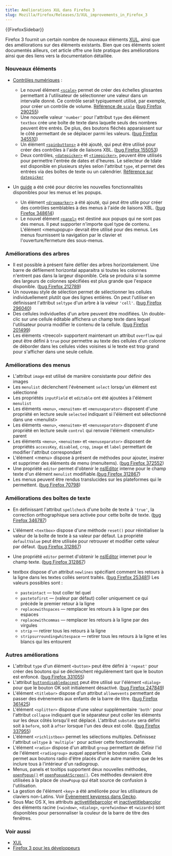 ```yaml
---
title: Améliorations XUL dans Firefox 3
slug: Mozilla/Firefox/Releases/3/XUL_improvements_in_Firefox_3
---
```


{{FirefoxSidebar}}

Firefox 3 fournit un certain nombre de nouveaux éléments [XUL](/fr/XUL), ainsi que des améliorations sur des éléments existants. Bien que ces éléments soient documentés ailleurs, cet article offre une liste pratique des améliorations ainsi que des liens vers la documentation détaillée.

### Nouveaux éléments

- [Contrôles numériques](/fr/Tutoriel_XUL/Les_contrôles_numériques)&nbsp;:

  - Le nouvel élément [`<scale>`](/fr/XUL/scale) permet de créer des échelles glissantes permettant à l'utilisateur de sélectionner une valeur dans un intervalle donné. Ce contrôle serait typiquement utilisé, par exemple, pour créer un contrôle de volume. [Référence de `scale`](/fr/XUL/scale) ([bug Firefox 290255](https://bugzil.la/290255))
  - Une nouvelle valeur `'number'` pour l'attribut `type` des élément `textbox` crée une boîte de texte dans laquelle seuls des nombres peuvent être entrés. De plus, des boutons fléchés apparaissent sur le côté permettant de se déplacer parmi les valeurs. ([bug Firefox 345510](https://bugzil.la/345510))
  - Un élément [`<spinbuttons>`](/fr/XUL/spinbuttons) a été ajouté, qui peut être utilisé pour créer des contrôles à l'aide de liaisons XBL. ([bug Firefox 155053](https://bugzil.la/155053))
  - Deux contrôles, [`<datepicker>`](/fr/XUL/datepicker) et [`<timepicker>`](/fr/XUL/timepicker), peuvent être utilisés pour permettre l'entrée de dates et d'heures. Le sélecteur de tdate est disponible en plusieurs styles selon l'attribut `type`, et permet des entrées via des boîtes de texte ou un calendrier. [Référence sur `datepicker`](/fr/XUL/datepicker)

- Un [guide](/fr/XUL/Guide_des_popups) a été créé pour décrire les nouvelles fonctionnalités disponibles pour les menus et les popups.

  - Un élément [`<dropmarker>`](/fr/XUL/dropmarker) a été ajouté, qui peut être utile pour créer des contrôles semblables à des menus à l'aide de liaisons XBL. ([bug Firefox 348614](https://bugzil.la/348614))
  - Le nouvel élément [`<panel>`](/fr/XUL/panel) est destiné aux popups qui ne sont pas des menus. Il peut supporter n'importe quel type de contenu. L'élément \<menupopup> devrait être utilisé pour des menus. Les menus fournissent la navigation par le clavier et l'ouverture/fermeture des sous-menus.

### Améliorations des arbres

- Il est possible à présent faire défiler des arbres horizontalement. Une barre de défilement horizontal apparaitra si toutes les colonnes n'entrent pas dans la largeur disponible. Cela se produira si la somme des largeurs de colonnes spécifiées est plus grande que l'espace disponible. ([bug Firefox 212789](https://bugzil.la/212789))
- Un nouveau style de sélection permet de sélectionner les cellules individuellement plutôt que des lignes entières. On peut l'utiliser en définissant l'attribut `seltype` d'un arbre à la valeur `'cell'`. ([bug Firefox 296040](https://bugzil.la/296040))
- Des cellules individuelles d'un arbre peuvent être modifiées. Un double-clic sur une cellule éditable affichera un champ texte dans lequel l'utilisateur pourra modifier le contenu de la cellule. ([bug Firefox 201499](https://bugzil.la/201499))
- Les éléments \<treecol> supportent maintenant un attribut `overflow` qui peut être défini à `true` pour permettre au texte des cellules d'un colonne de déborder dans les cellules vides voisines si le texte est trop grand pour s'afficher dans une seule cellule.

### Améliorations des menus

- L'attribut `image` est utilisé de manière consistante pour définir des images
- Les `menulist` déclenchent l'évènement `select` lorsqu'un élément est sélectionné
- Les propriétés `inputField` et `editable` ont été ajoutées à l'élément `menulist`
- Les éléments `<menu>`, `<menuitem>` et `<menuseparator>` disposent d'une propriété en lecture seule `selected` indiquant si l'élément est sélectionné dans une \<menulist>
- Les éléments `<menu>`, `<menuitem>` et `<menuseparator>` disposent d'une propriété en lecture seule `control` qui renvoie l'élément \<menulist> parent
- Les éléments `<menu>`, `<menuitem>` et `<menuseparator>` disposent de propriétés `accessKey`, `disabled`, `crop`, `image` et `label` permettant de modifier l'attribut correspondant
- L'élément \<menu> dispose à présent de méthodes pour ajouter, insérer et supprimer des éléments de menu (menuitems). ([bug Firefox 372552](https://bugzil.la/372552))
- Une propriété `editor` permet d'obtenir le [nsIEditor](/fr/NsIEditor) interne pour le champ texte d'un élément `menulist` modifiable.([bug Firefox 312867](https://bugzil.la/312867))
- Les menus peuvent être rendus translucides sur les plateformes qui le permettent. ([bug Firefox 70798](https://bugzil.la/70798))

### Améliorations des boîtes de texte

- En définissant l'attribut `spellcheck` d'une boîte de texte à `'true'`, la correction orthographique sera activée pour cette boîte de texte. ([bug Firefox 346787](https://bugzil.la/346787))
- L'élément `<textbox>` dispose d'une méthode `reset()` pour réinitialiser la valeur de la boîte de texte à sa valeur par défaut. La propriété `defaultValue` peut être utilisée pour retrouver et modifier cette valeur par défaut. ([bug Firefox 312867](https://bugzil.la/312867))
- Une propriété `editor` permet d'obtenir le [nsIEditor](/fr/NsIEditor) internet pour le champ texte. ([bug Firefox 312867](https://bugzil.la/312867))
- textbox dispose d'un attribut `newlines` spécifiant comment les retours à la ligne dans les textes collés seront traités. ([bug Firefox 253481](https://bugzil.la/253481)) Les valeurs possibles sont&nbsp;:

  - `pasteintact` — tout coller tel quel
  - `pastetofirst` — (valeur par défaut) coller uniquement ce qui précède le premier retour à la ligne
  - `replacewithspaces` — remplacer les retours à la ligne par des espaces
  - `replacewithcommas` — remplacer les retours à la ligne par des virgules
  - `strip` — retirer tous les retours à la ligne
  - `stripsurroundingwhitespace` — retirer tous les retours à la ligne et les blancs qui les entourent

### Autres améliorations

- L'attribut `type` d'un élément `<button>` peut être défini à `'repeat'` pour créer des boutons qui se déclenchent régulièrement tant que le bouton est enfoncé. ([bug Firefox 331055](https://bugzil.la/331055))
- L'attribut [`buttondisabledaccept`](/fr/XUL/Attributs/buttondisabledaccept) peut être utilisé sur l'élément `<dialog>` pour que le bouton OK soit initialement désactivé. ([bug Firefox 247849](https://bugzil.la/247849))
- L'élément `<titlebar>` dispose d'un attribut `allowevents` permettant de passer des évènements aux enfants de la barre de titre. ([bug Firefox 361425](https://bugzil.la/361425))
- L'élément `<splitter>` dispose d'une valeur supplémentaire `'both'` pour l'attribut `collapse` indiquant que le séparateur peut coller les éléments sur les deux côtés lorsqu'il est déplacé. L'attribut `substate` sera défini soit à `before`, soit à `after` lorsque l'un des deux est collé. ([bug Firefox 337955](https://bugzil.la/337955))
- L'élément `<richlistbox>` permet les sélections multiples. Définissez l'attribut `seltype` à `'multiple'` pour activer cette fonctionnalité.
- L'élément `<radio>` dispose d'un attribut `group` permettant de définir l'id de l'élément `<radiogroup>` auquel appartient le bouton radio. Cela permet aux boutons radio d'être placés d'une autre manière que de les inclure tous à l'intérieur d'un radiogroup.
- Menus, panels et tooltips supportent deux nouvelles méthodes, [`openPopup()`](/fr/XUL/Méthodes/openPopup) et [`openPopupAtScreen()`](/fr/XUL/Méthodes/openPopupAtScreen). Ces méthodes devraient être utilisées à la place de `showPopup` qui était source de confusion à l'utilisation.
- La gestion de l'élément `<key>` a été améliorée pour les utilisateurs de claviers non-Latins. Voir [Évènement keypress dans Gecko](/fr/Évènement_keypress_dans_Gecko).
- Sous Mac OS X, les attributs [activetitlebarcolor](/fr/XUL/Attributs/activetitlebarcolor) et [inactivetitlebarcolor](/fr/XUL/Attributs/inactivetitlebarcolor) des éléments racine (`<window>`, `<dialog>`, `<prefwindow>` et `<wizard>`) sont disponibles pour personnaliser la couleur de la barre de titre des fenêtres.

### Voir aussi

- [XUL](/fr/XUL)
- [Firefox 3 pour les développeurs](/fr/Firefox_3_pour_les_développeurs)
